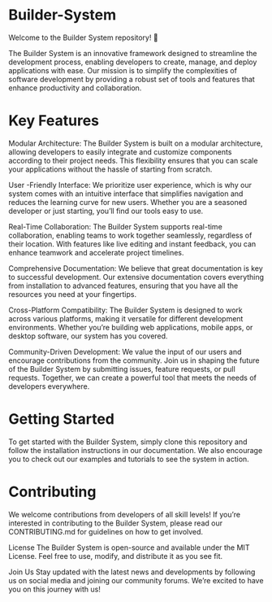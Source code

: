 # Builder-System
Welcome to the Builder System repository! 🚀

The Builder System is an innovative framework designed to streamline the development process, enabling developers to create, manage, and deploy applications with ease. Our mission is to simplify the complexities of software development by providing a robust set of tools and features that enhance productivity and collaboration.

# Key Features
Modular Architecture: The Builder System is built on a modular architecture, allowing developers to easily integrate and customize components according to their project needs. This flexibility ensures that you can scale your applications without the hassle of starting from scratch.

User -Friendly Interface: We prioritize user experience, which is why our system comes with an intuitive interface that simplifies navigation and reduces the learning curve for new users. Whether you are a seasoned developer or just starting, you’ll find our tools easy to use.

Real-Time Collaboration: The Builder System supports real-time collaboration, enabling teams to work together seamlessly, regardless of their location. With features like live editing and instant feedback, you can enhance teamwork and accelerate project timelines.

Comprehensive Documentation: We believe that great documentation is key to successful development. Our extensive documentation covers everything from installation to advanced features, ensuring that you have all the resources you need at your fingertips.

Cross-Platform Compatibility: The Builder System is designed to work across various platforms, making it versatile for different development environments. Whether you’re building web applications, mobile apps, or desktop software, our system has you covered.

Community-Driven Development: We value the input of our users and encourage contributions from the community. Join us in shaping the future of the Builder System by submitting issues, feature requests, or pull requests. Together, we can create a powerful tool that meets the needs of developers everywhere.

# Getting Started
To get started with the Builder System, simply clone this repository and follow the installation instructions in our documentation. We also encourage you to check out our examples and tutorials to see the system in action.

# Contributing
We welcome contributions from developers of all skill levels! If you’re interested in contributing to the Builder System, please read our CONTRIBUTING.md for guidelines on how to get involved.

License
The Builder System is open-source and available under the MIT License. Feel free to use, modify, and distribute it as you see fit.

Join Us
Stay updated with the latest news and developments by following us on social media and joining our community forums. We’re excited to have you on this journey with us!
